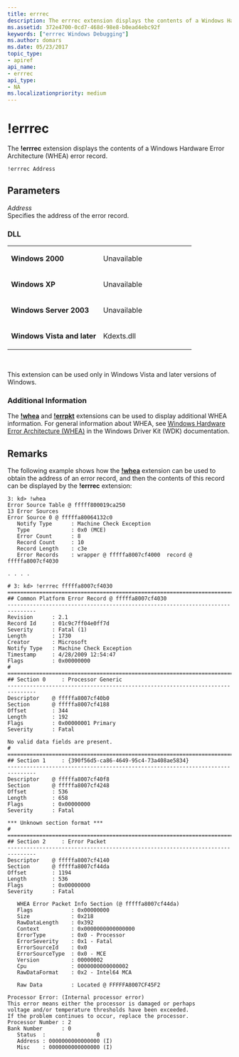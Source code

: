 ```yaml
---
title: errrec
description: The errrec extension displays the contents of a Windows Hardware Error Architecture (WHEA) error record.
ms.assetid: 372e4700-0cd7-468d-98e8-b0ead4ebc92f
keywords: ["errrec Windows Debugging"]
ms.author: domars
ms.date: 05/23/2017
topic_type:
- apiref
api_name:
- errrec
api_type:
- NA
ms.localizationpriority: medium
---
```


# !errrec


The **!errrec** extension displays the contents of a Windows Hardware Error Architecture (WHEA) error record.

```dbgcmd
!errrec Address 
```

## <span id="ddk__ubp_dbg"></span><span id="DDK__UBP_DBG"></span>Parameters


<span id="_______Address______"></span><span id="_______address______"></span><span id="_______ADDRESS______"></span> *Address*   
Specifies the address of the error record.

### <span id="DLL"></span><span id="dll"></span>DLL

<table>
<colgroup>
<col width="50%" />
<col width="50%" />
</colgroup>
<tbody>
<tr class="odd">
<td align="left"><p><strong>Windows 2000</strong></p></td>
<td align="left"><p>Unavailable</p></td>
</tr>
<tr class="even">
<td align="left"><p><strong>Windows XP</strong></p></td>
<td align="left"><p>Unavailable</p></td>
</tr>
<tr class="odd">
<td align="left"><p><strong>Windows Server 2003</strong></p></td>
<td align="left"><p>Unavailable</p></td>
</tr>
<tr class="even">
<td align="left"><p><strong>Windows Vista and later</strong></p></td>
<td align="left"><p>Kdexts.dll</p></td>
</tr>
</tbody>
</table>

 

This extension can be used only in Windows Vista and later versions of Windows.

### <span id="Additional_Information"></span><span id="additional_information"></span><span id="ADDITIONAL_INFORMATION"></span>Additional Information

The [**!whea**](-whea.md) and [**!errpkt**](-errpkt.md) extensions can be used to display additional WHEA information. For general information about WHEA, see [Windows Hardware Error Architecture (WHEA)](https://go.microsoft.com/fwlink/p/?linkid=153571) in the Windows Driver Kit (WDK) documentation.

Remarks
-------

The following example shows how the [**!whea**](-whea.md) extension can be used to obtain the address of an error record, and then the contents of this record can be displayed by the **!errrec** extension:

```dbgcmd
3: kd> !whea 
Error Source Table @ fffff800019ca250
13 Error Sources
Error Source 0 @ fffffa80064132c0
   Notify Type      : Machine Check Exception
   Type             : 0x0 (MCE)
   Error Count      : 8
   Record Count     : 10
   Record Length    : c3e
   Error Records    : wrapper @ fffffa8007cf4000  record @ fffffa8007cf4030

. . . . 

# 3: kd> !errrec fffffa8007cf4030 
===============================================================================
## Common Platform Error Record @ fffffa8007cf4030
-------------------------------------------------------------------------------
Revision      : 2.1
Record Id     : 01c9c7ff04e0ff7d
Severity      : Fatal (1)
Length        : 1730
Creator       : Microsoft
Notify Type   : Machine Check Exception
Timestamp     : 4/28/2009 12:54:47
Flags         : 0x00000000
# 
===============================================================================
## Section 0     : Processor Generic
-------------------------------------------------------------------------------
Descriptor    @ fffffa8007cf40b0
Section       @ fffffa8007cf4188
Offset        : 344
Length        : 192
Flags         : 0x00000001 Primary
Severity      : Fatal

No valid data fields are present.
# 
===============================================================================
## Section 1     : {390f56d5-ca86-4649-95c4-73a408ae5834}
-------------------------------------------------------------------------------
Descriptor    @ fffffa8007cf40f8
Section       @ fffffa8007cf4248
Offset        : 536
Length        : 658
Flags         : 0x00000000
Severity      : Fatal

*** Unknown section format ***
# 
===============================================================================
## Section 2     : Error Packet
-------------------------------------------------------------------------------
Descriptor    @ fffffa8007cf4140
Section       @ fffffa8007cf44da
Offset        : 1194
Length        : 536
Flags         : 0x00000000
Severity      : Fatal

   WHEA Error Packet Info Section (@ fffffa8007cf44da)
   Flags            : 0x00000000
   Size             : 0x218
   RawDataLength    : 0x392
   Context          : 0x0000000000000000
   ErrorType        : 0x0 - Processor
   ErrorSeverity    : 0x1 - Fatal
   ErrorSourceId    : 0x0
   ErrorSourceType  : 0x0 - MCE
   Version          : 00000002
   Cpu              : 0000000000000002
   RawDataFormat    : 0x2 - Intel64 MCA

   Raw Data         : Located @ FFFFFA8007CF45F2

Processor Error: (Internal processor error)
This error means either the processor is damaged or perhaps
voltage and/or temperature thresholds have been exceeded.
If the problem continues to occur, replace the processor.
Processor Number : 2
Bank Number      : 0
   Status  :                0
   Address : 0000000000000000 (I)
   Misc    : 0000000000000000 (I)
```

 

 





